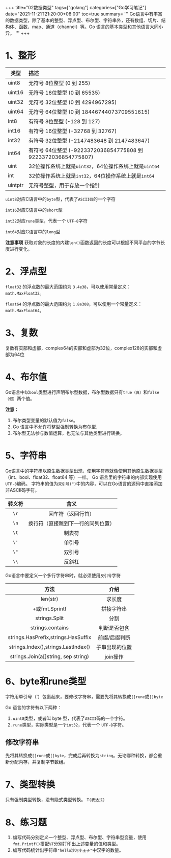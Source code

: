 +++
title="02数据类型"
tags=["golang"]
categories=["Go学习笔记"]
date="2021-11-21T21:20:00+08:00"
toc=true
summary= '''
Go语言中有丰富的数据类型，除了基本的整型、浮点型、布尔型、字符串外，还有数组、切片、结构体、函数、map、通道（channel）等。Go 语言的基本类型和其他语言大同小异。
'''
+++

# 1、整形

| 类型    | 描述                                                         |
| ------- | :----------------------------------------------------------- |
| uint8   | 无符号 8位整型 (0 到 255)                                    |
| uint16  | 无符号 16位整型 (0 到 65535)                                 |
| uint32  | 无符号 32位整型 (0 到 4294967295)                            |
| uint64  | 无符号 64位整型 (0 到 18446744073709551615)                  |
| int8    | 有符号 8位整型 (-128 到 127)                                 |
| int16   | 有符号 16位整型 (-32768 到 32767)                            |
| int32   | 有符号 32位整型 (-2147483648 到 2147483647)                  |
| int64   | 有符号 64位整型 (-9223372036854775808 到 9223372036854775807) |
| uint    | 32位操作系统上就是`uint32`，64位操作系统上就是`uint64`       |
| int     | 32位操作系统上就是`int32`，64位操作系统上就是`int64`         |
| uintptr | 无符号整型，用于存放一个指针                                 |

`uint8`对应C语言中的`byte`型，代表了`ASCII码`的一个字符

`int16`对应C语言中的`short`型

`int32`对应`rune`类型，代表一个 `UTF-8`字符

`int64`对应C语言中的`long`型

**注意事项** 获取对象的长度的内建`len()`函数返回的长度可以根据不同平台的字节长度进行变化。

# 2、浮点型

`float32` 的浮点数的最大范围约为 `3.4e38`，可以使用常量定义：`math.MaxFloat32`。 

`float64` 的浮点数的最大范围约为 `1.8e308`，可以使用一个常量定义：`math.MaxFloat64`。

# 3、复数

复数有实部和虚部，complex64的实部和虚部为32位，complex128的实部和虚部为64位

# 4、布尔值

Go语言中以`bool`类型进行声明布尔型数据，布尔型数据只有`true（真）`和`false（假）`两个值。

**注意：**

1. 布尔类型变量的默认值为`false`。
2. Go 语言中不允许将整型强制转换为布尔型.
3. 布尔型无法参与数值运算，也无法与其他类型进行转换。

# 5、字符串

Go语言中的字符串以原生数据类型出现，使用字符串就像使用其他原生数据类型（int、bool、float32、float64 等）一样。 Go 语言里的字符串的内部实现使用`UTF-8`编码。 字符串的值为`双引号(")`中的内容，可以在Go语言的源码中直接添加非ASCII码字符。

| 转义符 |                含义                |
| :----: | :--------------------------------: |
|  `\r`  |         回车符（返回行首）         |
|  `\n`  | 换行符（直接跳到下一行的同列位置） |
|  `\t`  |               制表符               |
|  `\'`  |               单引号               |
|  `\"`  |               双引号               |
|  `\\`  |               反斜杠               |

Go语言中要定义一个多行字符串时，就必须使用`反引号`字符

|                方法                 |      介绍      |
| :---------------------------------: | :------------: |
|              len(str)               |     求长度     |
|           +或fmt.Sprintf            |   拼接字符串   |
|            strings.Split            |      分割      |
|          strings.contains           |  判断是否包含  |
| strings.HasPrefix,strings.HasSuffix | 前缀/后缀判断  |
| strings.Index(),strings.LastIndex() | 子串出现的位置 |
| strings.Join(a[]string, sep string) |    join操作    |

# 6、byte和rune类型

 字符用单引号（’）包裹起来，要修改字符串，需要先将其转换成`[]rune`或`[]byte`

Go 语言的字符有以下两种：

1. `uint8`类型，或者叫 byte 型，代表了`ASCII`码的一个字符。
2. `rune`类型，实际类型是一个`int32`，代表一个 `UTF-8`字符。

## 修改字符串

先将其转换成`[]rune`或`[]byte`，完成后再转换为`string`。无论哪种转换，都会重新分配内存，并复制字节数组。

# 7、类型转换

只有强制类型转换，没有隐式类型转换。 `T(表达式)`



# 8、练习题

1. 编写代码分别定义一个整型、浮点型、布尔型、字符串型变量，使用`fmt.Printf()`搭配`%T`分别打印出上述变量的值和类型。
2. 编写代码统计出字符串`"hello沙河小王子"`中汉字的数量。